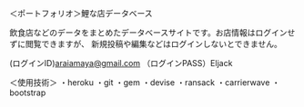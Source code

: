 ＜ポートフォリオ＞鯉な店データベース

飲食店などのデータをまとめたデータベースサイトです。お店情報はログインせずに閲覧できますが、
新規投稿や編集などはログインしないとできません。

(ログインID)araiamaya@gmail.com
（ログインPASS）Eljack

＜使用技術＞
・heroku
・git
・gem
  ・devise
  ・ransack
  ・carrierwave
・bootstrap